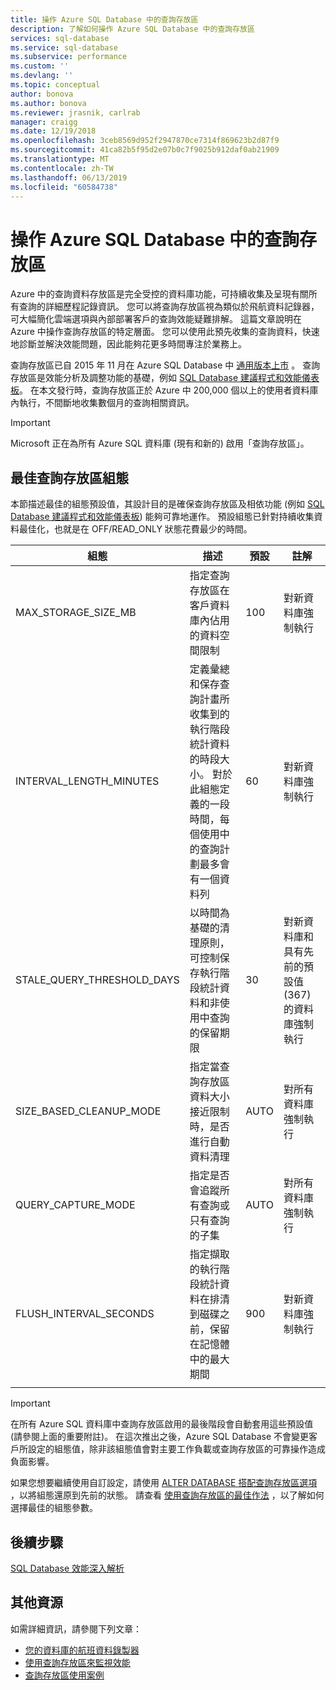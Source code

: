 ```yaml
---
title: 操作 Azure SQL Database 中的查詢存放區
description: 了解如何操作 Azure SQL Database 中的查詢存放區
services: sql-database
ms.service: sql-database
ms.subservice: performance
ms.custom: ''
ms.devlang: ''
ms.topic: conceptual
author: bonova
ms.author: bonova
ms.reviewer: jrasnik, carlrab
manager: craigg
ms.date: 12/19/2018
ms.openlocfilehash: 3ceb8569d952f2947870ce7314f869623b2d87f9
ms.sourcegitcommit: 41ca82b5f95d2e07b0c7f9025b912daf0ab21909
ms.translationtype: MT
ms.contentlocale: zh-TW
ms.lasthandoff: 06/13/2019
ms.locfileid: "60584738"
---
```

# <a name="operating-the-query-store-in-azure-sql-database"></a>操作 Azure SQL Database 中的查詢存放區

Azure 中的查詢資料存放區是完全受控的資料庫功能，可持續收集及呈現有關所有查詢的詳細歷程記錄資訊。 您可以將查詢存放區視為類似於飛航資料記錄器，可大幅簡化雲端選項與內部部署客戶的查詢效能疑難排解。 這篇文章說明在 Azure 中操作查詢存放區的特定層面。 您可以使用此預先收集的查詢資料，快速地診斷並解決效能問題，因此能夠花更多時間專注於業務上。 

查詢存放區已自 2015 年 11 月在 Azure SQL Database 中 [通用版本上市](https://azure.microsoft.com/updates/general-availability-azure-sql-database-query-store/) 。 查詢存放區是效能分析及調整功能的基礎，例如 [SQL Database 建議程式和效能儀表板](https://azure.microsoft.com/updates/sqldatabaseadvisorga/)。 在本文發行時，查詢存放區正於 Azure 中 200,000 個以上的使用者資料庫內執行，不間斷地收集數個月的查詢相關資訊。

> [!IMPORTANT]
> Microsoft 正在為所有 Azure SQL 資料庫 (現有和新的) 啟用「查詢存放區」。 

## <a name="optimal-query-store-configuration"></a>最佳查詢存放區組態

本節描述最佳的組態預設值，其設計目的是確保查詢存放區及相依功能 (例如 [SQL Database 建議程式和效能儀表板](https://azure.microsoft.com/updates/sqldatabaseadvisorga/)) 能夠可靠地運作。 預設組態已針對持續收集資料最佳化，也就是在 OFF/READ_ONLY 狀態花費最少的時間。

| 組態 | 描述 | 預設 | 註解 |
| --- | --- | --- | --- |
| MAX_STORAGE_SIZE_MB |指定查詢存放區在客戶資料庫內佔用的資料空間限制 |100 |對新資料庫強制執行 |
| INTERVAL_LENGTH_MINUTES |定義彙總和保存查詢計畫所收集到的執行階段統計資料的時段大小。 對於此組態定義的一段時間，每個使用中的查詢計劃最多會有一個資料列 |60 |對新資料庫強制執行 |
| STALE_QUERY_THRESHOLD_DAYS |以時間為基礎的清理原則，可控制保存執行階段統計資料和非使用中查詢的保留期限 |30 |對新資料庫和具有先前的預設值 (367) 的資料庫強制執行 |
| SIZE_BASED_CLEANUP_MODE |指定當查詢存放區資料大小接近限制時，是否進行自動資料清理 |AUTO |對所有資料庫強制執行 |
| QUERY_CAPTURE_MODE |指定是否會追蹤所有查詢或只有查詢的子集 |AUTO |對所有資料庫強制執行 |
| FLUSH_INTERVAL_SECONDS |指定擷取的執行階段統計資料在排清到磁碟之前，保留在記憶體中的最大期間 |900 |對新資料庫強制執行 |
|  | | | |

> [!IMPORTANT]
> 在所有 Azure SQL 資料庫中查詢存放區啟用的最後階段會自動套用這些預設值 (請參閱上面的重要附註)。 在這次推出之後，Azure SQL Database 不會變更客戶所設定的組態值，除非該組態值會對主要工作負載或查詢存放區的可靠操作造成負面影響。

如果您想要繼續使用自訂設定，請使用 [ALTER DATABASE 搭配查詢存放區選項](https://msdn.microsoft.com/library/bb522682.aspx) ，以將組態還原到先前的狀態。 請查看 [使用查詢存放區的最佳作法](https://msdn.microsoft.com/library/mt604821.aspx) ，以了解如何選擇最佳的組態參數。

## <a name="next-steps"></a>後續步驟

[SQL Database 效能深入解析](sql-database-performance.md)

## <a name="additional-resources"></a>其他資源

如需詳細資訊，請參閱下列文章：

- [您的資料庫的航班資料錄製器](https://azure.microsoft.com/blog/query-store-a-flight-data-recorder-for-your-database)
- [使用查詢存放區來監視效能](https://msdn.microsoft.com/library/dn817826.aspx)
- [查詢存放區使用案例](https://msdn.microsoft.com/library/mt614796.aspx)
